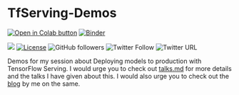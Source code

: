 # TfServing-Demos

[![Open in Colab button](https://colab.research.google.com/assets/colab-badge.svg)](https://colab.research.google.com/github/Rishit-dagli/TFServing-Demos)
[![Binder](https://mybinder.org/badge_logo.svg)](https://mybinder.org/v2/gh/Rishit-dagli/TFServing-Demos/master)

[![](https://img.shields.io/badge/Rishit-Dagli-brightgreen.svg?colorB=00ff00)](https://www.rishit.tech)
[![License](https://img.shields.io/badge/License-Apache%202.0-blue.svg)](https://opensource.org/licenses/Apache-2.0)
![GitHub followers](https://img.shields.io/github/followers/Rishit-dagli?style=social)
![Twitter Follow](https://img.shields.io/twitter/follow/rishit_dagli?style=social)
![Twitter URL](https://img.shields.io/twitter/url?style=social&url=https%3A%2F%2Fgithub.com%2FRishit-dagli%2FGDG-Ahmedabad-2020)

Demos for my session about Deploying models to production with TensorFlow Serving. I would urge you to check out 
[talks.md](https://github.com/Rishit-dagli/GDG-Ahmedabad-2020/blob/master/talks.md) for more details and the talks I have given about this. I would also urge you to check out the 
[blog](https://towardsdatascience.com/deploying-models-to-production-with-tensorflow-model-server-225a81859031) by me on the same.
